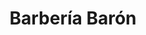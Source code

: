 ---
title: "Barbería Barón"
url: /ciudad-autonoma-de-buenos-aires/barberia-baron/
shop: peluquería
---